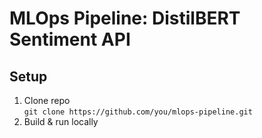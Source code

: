 # MLOps Pipeline: DistilBERT Sentiment API

## Setup

1. Clone repo  
   `git clone https://github.com/you/mlops-pipeline.git`
2. Build & run locally  
